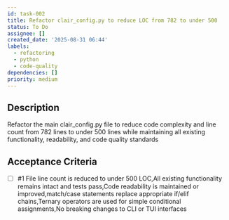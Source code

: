 ```yaml
---
id: task-002
title: Refactor clair_config.py to reduce LOC from 782 to under 500
status: To Do
assignee: []
created_date: '2025-08-31 06:44'
labels:
  - refactoring
  - python
  - code-quality
dependencies: []
priority: medium
---
```


## Description

Refactor the main clair_config.py file to reduce code complexity and line count from 782 lines to under 500 lines while maintaining all existing functionality, readability, and code quality standards

## Acceptance Criteria
<!-- AC:BEGIN -->
- [ ] #1 File line count is reduced to under 500 LOC,All existing functionality remains intact and tests pass,Code readability is maintained or improved,match/case statements replace appropriate if/elif chains,Ternary operators are used for simple conditional assignments,No breaking changes to CLI or TUI interfaces
<!-- AC:END -->
